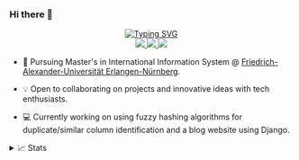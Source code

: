 ### Hi there 👋


<p align="center">
<a href="https://github.com/thapaSujit">
    <img src="https://readme-typing-svg.demolab.com?font=Georgia&size=18&duration=2500&pause=100&multiline=true&width=550&height=120&lines=Sujit+Thapa;Master's+Student+%7C+Data+Enthusiast;Data+Engineering+%7C+Data+Science+%7C+GenAI+Application" alt="Typing SVG" />
</a>

<br>
<a href="https://www.linkedin.com/in/thapa-sujit/">
    <img src="https://img.shields.io/badge/-Linkedin-blue?style=flat-square&logo=linkedin">
</a>
<a href="mailto:megasuziet@gmail.com">
    <img src="https://img.shields.io/badge/-Email-red?style=flat-square&logo=gmail&logoColor=white">
</a>
<a href="https://sujitthapa.pythonanywhere.com/">
    <img src="https://img.shields.io/badge/website-Sujit%20Thapa-green">
</a>
</a>    
</br>
</p>

* 📖 Pursuing Master's in International Information System @ [Friedrich-Alexander-Universität Erlangen-Nürnberg](https://www.win.rw.fau.de/master/). 

* 💡 Open to collaborating on projects and innovative ideas with tech enthusiasts. 

* 💻 Currently working on using fuzzy hashing algorithms for duplicate/similar column identification and a blog website using Django.



<details>
<summary>📈 Stats</summary>
<br>
My Github Stats

![](http://github-profile-summary-cards.vercel.app/api/cards/profile-details?username=thapaSujit&theme=dracula) 

![](http://github-profile-summary-cards.vercel.app/api/cards/repos-per-language?username=thapaSujit&theme=dracula) 
![](http://github-profile-summary-cards.vercel.app/api/cards/most-commit-language?username=thapaSujit&theme=dracula)


<br>
Currently Coding & Listening to:
    
[![spotify-github-profile](https://spotify-github-profile.vercel.app/api/view?uid=317rlyqqu5zd7aespwf5iyk2ggri?si=d8144d30a3a24dd0&cover_image=true&theme=novatorem&show_offline=true&background_color=121212&interchange=false&bar_color=53b14f&bar_color_cover=false)](https://spotify-github-profile.vercel.app/api/view?uid=317rlyqqu5zd7aespwf5iyk2ggri?si=d8144d30a3a24dd0&redirect=true)

</details>

